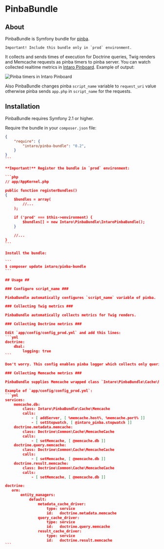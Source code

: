 # PinbaBundle #

## About ##

PinbaBundle is Symfony bundle for [pinba](http://pinba.org). 

    Important! Include this bundle only in `prod` environment.

It collects and sends times of execution for Doctrine queries, Twig renders and Memcache requests as pinba timers to pinba server. You can watch collected realtime metrics in [Intaro Pinboard](http://intaro.github.io/pinboard/). Example of output:

![Pinba timers in Intaro Pinboard](http://intaro.github.io/pinboard/img/timers.png)

Also PinbaBundle changes pinba `script_name` variable to `request_uri` value otherwise pinba sends `app.php` in `script_name` for the requests.

## Installation ##

PinbaBundle requires Symfony 2.1 or higher.

Require the bundle in your `composer.json` file:

````json
{
    "require": {
        "intaro/pinba-bundle": "0.2",
    }
}
```

**Important!** Register the bundle in `prod` environment:

```php
// app/AppKernel.php

public function registerBundles()
{
    $bundles = array(
        //...
    );

    if ('prod' === $this->environment) {
        $bundles[] = new Intaro\PinbaBundle\IntaroPinbaBundle();
    }

    //...
}
```

Install the bundle:

```
$ composer update intaro/pinba-bundle
```

## Usage ##

### Configure script_name ###

PinbaBundle automatically configures `script_name` variable of pinba.

### Collecting Twig metrics ###

PinbaBundle automatically collects metrics for Twig renders.

### Collecting Doctrine metrics ###

Edit `app/config/config_prod.yml` and add this lines:
```yml
doctrine:
    dbal:
        logging: true
```

Don't worry. This config enables pinba logger which collects only queries execution time but not logs them.

### Collecting Memcache metrics ###

PinbaBundle supplies Memcache wrapped class `Intaro\PinbaBundle\Cache\Memcache` which collects execution times of all memcache quiries.

Example of `app/config/config_prod.yml`:
```yml
services:
    memcache.db:
        class: Intaro\PinbaBundle\Cache\Memcache
        calls:
            - [ addServer, [ %memcache.host%, %memcache.port% ]]
            - [ setStopwatch, [ @intaro_pinba.stopwatch ]]
    doctrine.metadata.memcache:
        class: Doctrine\Common\Cache\MemcacheCache
        calls:
            - [ setMemcache, [ @memcache.db ]]
    doctrine.query.memcache:
        class: Doctrine\Common\Cache\MemcacheCache
        calls:
            - [ setMemcache, [ @memcache.db ]]
    doctrine.result.memcache:
        class: Doctrine\Common\Cache\MemcacheCache
        calls:
            - [ setMemcache, [ @memcache.db ]]

doctrine:
   orm:
       entity_managers:
           default:
               metadata_cache_driver:
                   type: service
                   id:   doctrine.metadata.memcache
               query_cache_driver:
                   type: service
                   id:   doctrine.query.memcache
               result_cache_driver:
                   type: service
                   id:   doctrine.result.memcache
```
